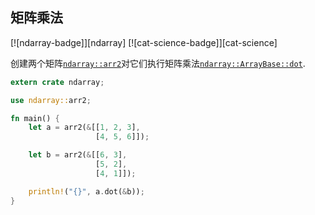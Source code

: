 ## 矩阵乘法

[![ndarray-badge]][ndarray] [![cat-science-badge]][cat-science]

创建两个矩阵[`ndarray::arr2`]对它们执行矩阵乘法[`ndarray::ArrayBase::dot`].

```rust
extern crate ndarray;

use ndarray::arr2;

fn main() {
    let a = arr2(&[[1, 2, 3],
                   [4, 5, 6]]);

    let b = arr2(&[[6, 3],
                   [5, 2],
                   [4, 1]]);

    println!("{}", a.dot(&b));
}
```

[`ndarray::arr2`]: https://docs.rs/ndarray/*/ndarray/fn.arr2.html

[`ndarray::arraybase::dot`]: https://docs.rs/ndarray/*/ndarray/struct.ArrayBase.html#method.dot-1
